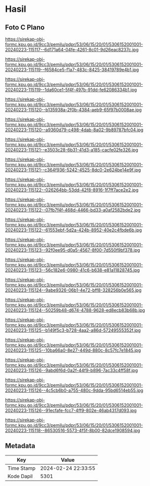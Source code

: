 # Hasil

## Foto C Plano

https://sirekap-obj-formc.kpu.go.id/9cc3/pemilu/pdpr/53/06/15/20/01/5306152001001-20240223-115117--6d171a64-04fe-4261-8c01-9d26eac8237c.jpg

https://sirekap-obj-formc.kpu.go.id/9cc3/pemilu/pdpr/53/06/15/20/01/5306152001001-20240223-115119--f6584ce5-f1a7-483c-8425-38419789e4b1.jpg

https://sirekap-obj-formc.kpu.go.id/9cc3/pemilu/pdpr/53/06/15/20/01/5306152001001-20240223-115119--1da60ce1-5f4f-497b-91dd-fe62086334b1.jpg

https://sirekap-obj-formc.kpu.go.id/9cc3/pemilu/pdpr/53/06/15/20/01/5306152001001-20240223-115120--b135938a-2f0b-4384-aeb9-65f97b0008ae.jpg

https://sirekap-obj-formc.kpu.go.id/9cc3/pemilu/pdpr/53/06/15/20/01/5306152001001-20240223-115120--a9360d79-c498-4dab-8a02-9b89787bfc04.jpg

https://sirekap-obj-formc.kpu.go.id/9cc3/pemilu/pdpr/53/06/15/20/01/5306152001001-20240223-115121--e3503c28-6b31-41d3-a185-cacfe02fe326.jpg

https://sirekap-obj-formc.kpu.go.id/9cc3/pemilu/pdpr/53/06/15/20/01/5306152001001-20240223-115121--c364f936-5242-4525-8dc0-2e624be14e9f.jpg

https://sirekap-obj-formc.kpu.go.id/9cc3/pemilu/pdpr/53/06/15/20/01/5306152001001-20240223-115122--026264bb-53dd-42f8-8916-1f7ff7ace2e2.jpg

https://sirekap-obj-formc.kpu.go.id/9cc3/pemilu/pdpr/53/06/15/20/01/5306152001001-20240223-115122--07fb7f4f-468d-4466-bd33-a0af2582bde2.jpg

https://sirekap-obj-formc.kpu.go.id/9cc3/pemilu/pdpr/53/06/15/20/01/5306152001001-20240223-115122--61553ebf-5d2a-424b-8952-40e2c4fbde6b.jpg

https://sirekap-obj-formc.kpu.go.id/9cc3/pemilu/pdpr/53/06/15/20/01/5306152001001-20240223-115123--92f0ee95-d0a5-4567-8f00-7d550f9bf378.jpg

https://sirekap-obj-formc.kpu.go.id/9cc3/pemilu/pdpr/53/06/15/20/01/5306152001001-20240223-115123--56c182e6-0980-41c6-b638-e81a11828745.jpg

https://sirekap-obj-formc.kpu.go.id/9cc3/pemilu/pdpr/53/06/15/20/01/5306152001001-20240223-115124--9abe9326-06b1-4e72-bff8-328256b0e565.jpg

https://sirekap-obj-formc.kpu.go.id/9cc3/pemilu/pdpr/53/06/15/20/01/5306152001001-20240223-115124--50259b48-d674-4788-9628-ed8ecb83b68b.jpg

https://sirekap-obj-formc.kpu.go.id/9cc3/pemilu/pdpr/53/06/15/20/01/5306152001001-20240223-115125--b149f5c3-b728-4aa2-a86d-57249555352f.jpg

https://sirekap-obj-formc.kpu.go.id/9cc3/pemilu/pdpr/53/06/15/20/01/5306152001001-20240223-115125--10ba66a0-8e27-449d-880c-8c57fc7e1845.jpg

https://sirekap-obj-formc.kpu.go.id/9cc3/pemilu/pdpr/53/06/15/20/01/5306152001001-20240223-115126--9abd6f6d-0a2f-44f9-b896-7ac33c4ff58f.jpg

https://sirekap-obj-formc.kpu.go.id/9cc3/pemilu/pdpr/53/06/15/20/01/5306152001001-20240223-115126--4c5cb6b0-a755-480c-9dda-95bd6514eb55.jpg

https://sirekap-obj-formc.kpu.go.id/9cc3/pemilu/pdpr/53/06/15/20/01/5306152001001-20240223-115126--91ecfafe-fcc7-4ff9-802e-46ab4317d093.jpg

https://sirekap-obj-formc.kpu.go.id/9cc3/pemilu/pdpr/53/06/15/20/01/5306152001001-20240223-115118--86530516-5573-4f5f-8b00-82dce1908594.jpg


## Metadata

| Key        | Value               |
| ---------- | ------------------- |
| Time Stamp | 2024-02-24 22:33:55 |
| Kode Dapil | 5301                |



